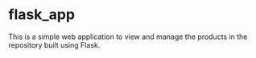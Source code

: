 # flask_app
This is a simple web application to view and manage the products in the repository built using Flask.
